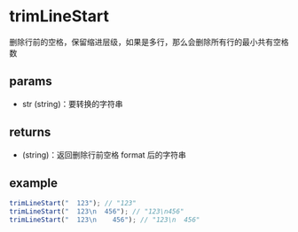 # trimLineStart

删除行前的空格，保留缩进层级，如果是多行，那么会删除所有行的最小共有空格数

## params

-   str (string)：要转换的字符串

## returns

-   (string)：返回删除行前空格 format 后的字符串

## example

```js
trimLineStart("  123"); // "123"
trimLineStart("  123\n  456"); // "123\n456"
trimLineStart("  123\n    456"); // "123\n  456"
```
